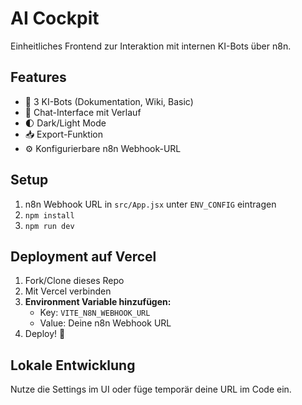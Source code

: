 # AI Cockpit

Einheitliches Frontend zur Interaktion mit internen KI-Bots über n8n.

## Features
- 🤖 3 KI-Bots (Dokumentation, Wiki, Basic)
- 💬 Chat-Interface mit Verlauf
- 🌓 Dark/Light Mode
- 📥 Export-Funktion
- ⚙️ Konfigurierbare n8n Webhook-URL

## Setup
1. n8n Webhook URL in `src/App.jsx` unter `ENV_CONFIG` eintragen
2. `npm install`
3. `npm run dev`

## Deployment auf Vercel

1. Fork/Clone dieses Repo
2. Mit Vercel verbinden
3. **Environment Variable hinzufügen:**
   - Key: `VITE_N8N_WEBHOOK_URL`
   - Value: Deine n8n Webhook URL
4. Deploy! 🚀

## Lokale Entwicklung

Nutze die Settings im UI oder füge temporär deine URL im Code ein.